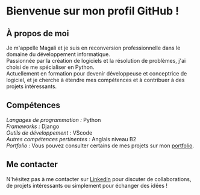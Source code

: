 # Bienvenue sur mon profil GitHub ! 
## À propos de moi
Je m'appelle Magali et je suis en reconversion professionnelle dans le domaine du développement informatique.  
Passionnée par la création de logiciels et la résolution de problèmes, j'ai choisi de me spécialiser en Python.  
Actuellement en formation pour devenir développeuse et conceptrice de logiciel, et je cherche à étendre mes compétences et à contribuer à des projets intéressants.

## Compétences
*Langages de programmation :* Python  
*Frameworks :* Django  
*Outils de développement :* VScode  
*Autres compétences pertinentes :* Anglais niveau B2  
*Portfolio :* Vous pouvez consulter certains de mes projets sur mon [portfolio](https://www.canva.com/design/DAF_kTwh-Mc/eRn1TVcKmXHio6mxEz3cqg/edit?utm_content=DAF_kTwh-Mc&utm_campaign=designshare&utm_medium=link2&utm_source=sharebutton).

## Me contacter
N'hésitez pas à me contacter sur [Linkedin](https://www.linkedin.com/in/magali-courté) pour discuter de collaborations, de projets intéressants ou simplement pour échanger des idées !
